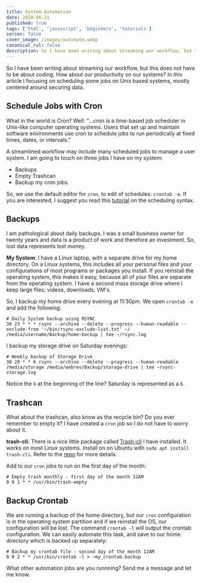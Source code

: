 ```yaml
---
title: System Automation
date: 2020-06-21
published: true
tags: ['html', 'javascript', 'beginners', 'tutorials']
series: false
cover_image: /images/automate.webp
canonical_rul: false
description: So I have been writing about streaming our workflow, but this does not have to be about coding. How about our productivity on our systems? In this article I focusing on scheduling some jobs on Unix based systems, mostly centered around securing data.
---
```

So I have been writing about streaming our workflow, but this does not have to be about coding. How about our productivity on our systems? In this article I focusing on scheduling some jobs on Unix based systems, mostly centered around securing data.

## Schedule Jobs with Cron
What in the world is Cron? Well: "...cron is a time-based job scheduler in Unix-like computer operating systems. Users that set up and maintain software environments use cron to schedule jobs to run periodically at fixed times, dates, or intervals."

A streamlined workflow may include many scheduled jobs to manage a user system. I am going to touch on three jobs I have on my system:
- Backups
- Empty Trashcan
- Backup my cron jobs.

So, we use the default editor for `cron`, to edit of schedules: `crontab -e`. If you are interested, I suggest you read this [tutorial](https://code.tutsplus.com/tutorials/scheduling-tasks-with-cron-jobs--net-8800) on the scheduling syntax.

## Backups
I am pathological about daily backups. I was a small business owner for twenty years and data is a product of work and therefore an investment. So, lost data represents lost money.

**My System**: I have a Linux laptop, with a separate drive for my home directory. On a Linux systems, this includes all your personal files and your configurations of most programs or packages you install. If you reinstall the operating system, this makes it easy, because all of your files are separate from the operating system. I have a second mass storage drive where I keep large files: videos, downloads, VM's.

So, I backup my home drive every evening at 11:30pm. We open `crontab -e` and add the following:
```
# Daily System backup using RSYNC
30 23 * * * rsync --archive --delete --progress --human-readable --exclude-from '~/bin/rsync-exclude-list.txt' ~/ /media/username/Backup/home-backup | tee ~/rsync.log
```
I backup my storage drive on Saturday evenings:
```
# Weekly backup of Storage Drive
30 20 * * 6 rsync --archive --delete --progress --human-readable /media/storage /media/webrev/Backup/storage-drive | tee ~rsync-storage.log
```
Notice the `6` at the beginning of the line? Saturday is represented as a `6`.

## Trashcan
What about the trashcan, also know as the recycle bin? Do you ever remember to empty it? I have created a `cron` job so I do not have to worry about it.

**trash-cli**: There is a nice little package called [Trash-cli](https://github.com/andreafrancia/trash-cli) I have installed. It works on most Linux systems. Install on on Ubuntu with `sudo apt install trash-cli`. Refer to the [repo](https://github.com/andreafrancia/trash-cli) for more details.

Add to our `cron` jobs to run on the first day of the month:
```
# Empty trash monthly - first day of the month 12AM
0 0 1 * * /usr/bin/trash-empty
```

## Backup Crontab
We are running a backup of the home directory, but our `cron` configuration is in the operating system partition and if we reinstall the OS, our configuration will be lost. The command `crontab -l` will output the crontab configuration. We can easily automate this task, and save to our home directory which is backed up separately:
```
# Backup my crontab file - second day of the month 12AM
0 0 2 * * /usr/bin/crontab -l > ~my_crontab.backup
```

What other automation jobs are you runnning? Send me a message and let me know.
